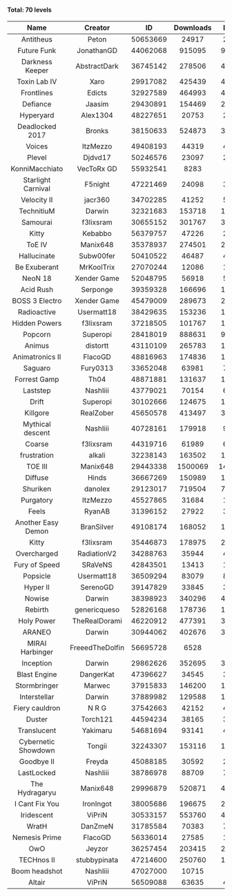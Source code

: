 #### Total: 70 levels

| Name | Creator | ID | Downloads | Likes |
|:---:|:---:|:---:|:---:|:---:|
| Antitheus | Peton | 50653669 | 24917 | 2549
| Future Funk | JonathanGD | 44062068 | 915095 | 96374
| Darkness Keeper | AbstractDark | 36745142 | 278506 | 44295
| Toxin Lab IV | Xaro | 29917082 | 425439 | 42305
| Frontlines | Edicts | 32927589 | 464993 | 40996
| Defiance | Jaasim | 29430891 | 154469 | 22284
| Hyperyard | Alex1304 | 48227651 | 20753 | 2734
| Deadlocked 2017 | Bronks | 38150633 | 524873 | 31916
| Voices | ItzMezzo | 49408193 | 44319 | 4570
| Plevel | Djdvd17 | 50246576 | 23097 | 2731
| KonniMacchiato | VecToRx GD | 55932541 | 8283 | 560
| Starlight Carnival | F5night | 47221469 | 24098 | 3120
| Velocity II | jacr360 | 34702285 | 41252 | 5115
| TechnitiuM | Darwin | 32321683 | 153718 | 13598
| Samourai | f3lixsram | 30655152 | 301767 | 30857
| Kitty | Kebabbo | 56379757 | 47226 | 2008
| ToE IV  | Manix648 | 35378937 | 274501 | 29720
| Hallucinate | Subw00fer | 50410522 | 46487 | 4946
| Be Exuberant | MrKoolTrix | 27070244 | 12086 | 1008
| NeoN 18 | Xender Game | 52048795 | 56918 | 5327
| Acid Rush | Serponge | 39359328 | 166696 | 16366
| BOSS 3 Electro | Xender Game | 45479009 | 289673 | 27064
| Radioactive | Usermatt18 | 38429635 | 153236 | 14835
| Hidden Powers | f3lixsram | 37218505 | 101767 | 10244
| Popcorn | Superopi | 28418019 | 888631 | 98402
| Animus | distortt | 43110109 | 265783 | 18703
| Animatronics II | FlacoGD | 48816963 | 174836 | 15941
| Saguaro | Fury0313 | 33652048 | 63981 | 7198
| Forrest Gamp | Th04 | 48871881 | 131637 | 10758
| Laststep | NashIiii | 43779021 | 70154 | 6038
| Drift | Superopi | 30102666 | 124675 | 13870
| Killgore | RealZober | 45650578 | 413497 | 30654
| Mythical descent | NashIiii | 40728161 | 179918 | 9775
| Coarse | f3lixsram | 44319716 | 61989 | 6798
| frustration | alkali | 32238143 | 163502 | 17771
| TOE III | Manix648 | 29443338 | 1500069 | 140299
| Diffuse | Hinds | 36667269 | 150989 | 16300
| Shuriken | danolex | 29123017 | 719504 | 73468
| Purgatory | ItzMezzo | 45527865 | 31684 | 1991
| Feels | RyanAB | 31396152 | 27922 | 3637
| Another Easy Demon | BranSilver | 49108174 | 168052 | 18285
| Kitty | f3lixsram | 35446873 | 178975 | 22335
| Overcharged | RadiationV2 | 34288763 | 35944 | 4342
| Fury of Speed | SRaVeNS | 42843501 | 13413 | 1552
| Popsicle | Usermatt18 | 36509294 | 83079 | 8608
| Hyper II | SerenoGD | 39147829 | 33845 | 3358
| Nowise | Darwin | 38398923 | 340296 | 46606
| Rebirth | genericqueso | 52826168 | 178736 | 12587
| Holy Power | TheRealDorami | 46220912 | 477391 | 32793
| ARANEO | Darwin | 30944062 | 402676 | 35180
| MIRAI Harbinger | FreeedTheDolfin | 56695728 | 6528 | 366
| Inception | Darwin | 29862626 | 352695 | 33197
| Blast Engine | DangerKat | 47396627 | 34545 | 3654
| Stormbringer | Marwec | 37915833 | 146200 | 14293
| Interstellar | Darwin | 37889982 | 129588 | 16708
| Fiery cauldron | N R G | 37542663 | 42152 | 4595
| Duster | Torch121 | 44594234 | 38165 | 3725
| Translucent | Yakimaru | 54681694 | 93141 | 4226
| Cybernetic Showdown  | Tongii | 32243307 | 153116 | 16755
| Goodbye II | Freyda | 45088185 | 30592 | 2319
| LastLocked | NashIiii | 38786978 | 88709 | 7069
| The Hydragaryu | Manix648 | 29996879 | 520871 | 49162
| I Cant Fix You | IronIngot | 38005686 | 196675 | 20139
| Iridescent | ViPriN | 30533157 | 553760 | 46918
| WratH | DanZmeN | 31785584 | 70383 | 7002
| Nemesis Prime | FlacoGD | 56336014 | 27585 | 1472
| OwO | Jeyzor | 36257454 | 203415 | 21322
| TECHnos II | stubbypinata | 47214600 | 250760 | 19861
| Boom headshot | NashIiii | 47027000 | 10715 | 947
| Altair | ViPriN | 56509088 | 63635 | 4128
